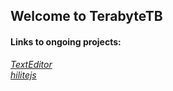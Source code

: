 ## Welcome to TerabyteTB

#### Links to ongoing projects:
<a href="https://terabytetb.github.io/TextEditor"><em>TextEditor</em></a>
<br>
<a href="https://terabytetb.github.io/hilitejs"><em>hilitejs</em></a>
